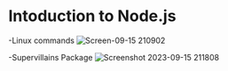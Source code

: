 # Intoduction to Node.js

-Linux commands
![Screen-09-15 210902](https://github.com/anvita-kumar30/SubstantialDizzyOrder/assets/109106936/d0e15638-e7c6-4348-b682-b4cc7886643b)

-Supervillains Package
![Screenshot 2023-09-15 211808](https://github.com/anvita-kumar30/SubstantialDizzyOrder/assets/109106936/cd9e09ae-dfb5-4f0d-8208-5cf98226fde4)
